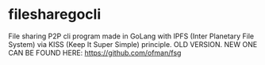 # filesharegocli
File sharing P2P cli program made in GoLang with IPFS (Inter Planetary File System) via KISS (Keep It Super Simple) principle. OLD VERSION. NEW ONE CAN BE FOUND HERE: https://github.com/ofman/fsg
